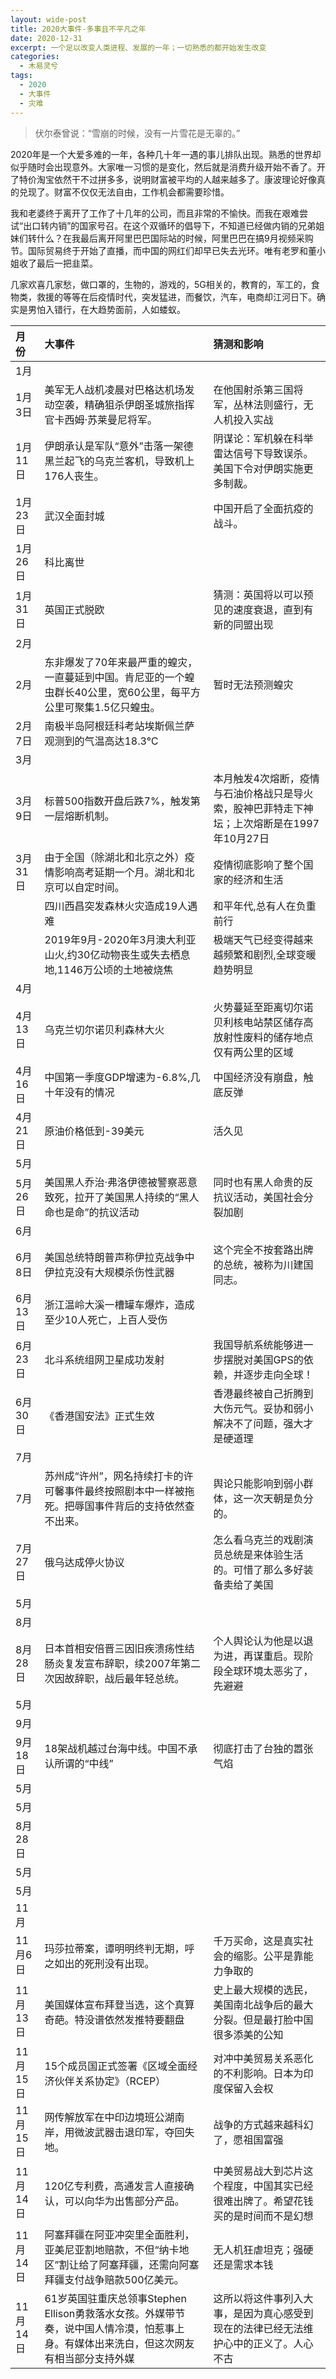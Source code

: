 ```yaml
---
layout: wide-post
title: 2020大事件-多事且不平凡之年
date: 2020-12-31
excerpt: 一个足以改变人类进程、发展的一年；一切熟悉的都开始发生改变
categories:
  - 木易灵兮
tags:
  - 2020
  - 大事件
  - 灾难
---
```

> 伏尔泰曾说：“雪崩的时候，没有一片雪花是无辜的。”

2020年是一个大爱多难的一年，各种几十年一遇的事儿排队出现。熟悉的世界却似乎随时会出现意外。大家唯一习惯的是变化，然后就是消费升级开始不香了。开了特价淘宝依然干不过拼多多，说明财富被平均的人越来越多了。康波理论好像真的兑现了。财富不仅仅无法自由，工作机会都需要珍惜。

我和老婆终于离开了工作了十几年的公司，而且非常的不愉快。而我在艰难尝试“出口转内销”的国家号召。在这个双循环的倡导下，不知道已经做内销的兄弟姐妹们转什么？在我最后离开阿里巴巴国际站的时候，阿里巴巴在搞9月视频采购节。国际贸易终于开始了直播，而中国的网红们却早已失去光环。唯有老罗和董小姐收了最后一把韭菜。

几家欢喜几家愁，做口罩的，生物的，游戏的，5G相关的，教育的，军工的，食物类，救援的等等在后疫情时代，突发猛进，而餐饮，汽车，电商却江河日下。确实是男怕入错行，在大趋势面前，人如蝼蚁。

| 月份               | 大事件      | 猜测和影响      |
|:-------------------|:------------|:------------|
| 1月         |           |         |
| 1月3日      | 美军无人战机凌晨对巴格达机场发动空袭，精确狙杀伊朗圣城旅指挥官卡西姆·苏莱曼尼将军。 | 在他国射杀第三国将军，丛林法则盛行，无人机投入实战 |
| 1月11日     | 伊朗承认是军队“意外”击落一架德黑兰起飞的乌克兰客机，导致机上176人丧生。 | 阴谋论：军机躲在科举雷达信号下导致误杀。美国下令对伊朗实施更多制裁。   |
| 1月23日     | 武汉全面封城         | 中国开启了全面抗疫的战斗。       |
| 1月26日     | 科比离世         |          |
| 1月31日     | 英国正式脱欧         | 猜测：英国将以可以预见的速度衰退，直到有新的同盟出现 |
| 2月         |           |         |
| 2月         | 东非爆发了70年来最严重的蝗灾，一直蔓延到中国。肯尼亚的一个蝗虫群长40公里，宽60公里，每平方公里可聚集1.5亿只蝗虫。 | 暂时无法预测蝗灾  |
| 2月7日      | 南极半岛阿根廷科考站埃斯佩兰萨观测到的气温高达18.3℃          |         |
| 3月         |           |         |
| 3月9日      | 标普500指数开盘后跌7%，触发第一层熔断机制。| 本月触发4次熔断，疫情与石油价格战只是导火索，股神巴菲特走下神坛；上次熔断是在1997年10月27日       |
| 3月31日   | 由于全国（除湖北和北京之外）疫情影响高考延期一个月。湖北和北京可以自定时间。       | 疫情彻底影响了整个国家的经济和生活       |
|           | 四川西昌突发森林火灾造成19人遇难         |  和平年代,总有人在负重前行      |
|           | 2019年9月-2020年3月澳大利亚山火,约30亿动物丧生或失去栖息地,1146万公顷的土地被烧焦  |  极端天气已经变得越来越频繁和剧烈,全球变暖趋势明显  |
| 4月         |           |         |
| 4月13日     | 乌克兰切尔诺贝利森林大火 | 火势蔓延至距离切尔诺贝利核电站禁区储存高放射性废料的储存地点仅有两公里的区域 |
| 4月16日     | 中国第一季度GDP增速为-6.8%,几十年没有的情况         | 中国经济没有崩盘，触底反弹       |
| 4月21日     | 原油价格低到-39美元        | 活久见       |
| 5月         |           |         |
| 5月26日     | 美国黑人乔治·弗洛伊德被警察恶意致死，拉开了美国黑人持续的“黑人命也是命”的抗议活动          | 同时也有黑人命贵的反抗议活动，美国社会分裂加剧        |
| 6月         |           |         |
| 6月8日      | 美国总统特朗普声称伊拉克战争中伊拉克没有大规模杀伤性武器          | 这个完全不按套路出牌的总统，被称为川建国同志。        |
| 6月13日     | 浙江温岭大溪一槽罐车爆炸，造成至少10人死亡，上百人受伤          |         |
| 6月23日     | 北斗系统组网卫星成功发射          |  我国导航系统能够进一步摆脱对美国GPS的依赖，并逐步走向全球！       |
| 6月30日     | 《香港国安法》正式生效 | 香港最终被自己折腾到大伤元气。妥协和弱小解决不了问题，强大才是硬道理  |
| 7月         |           |         |
| 7月         | 苏州成“许州”，网名持续打卡的许可馨事件最终按照剧本中一样被拖死。把辱国事件背后的支持依然查不出来。  | 舆论只能影响到弱小群体，这一次天朝是负分的。        |
| 7月27日     | 俄乌达成停火协议   | 怎么看乌克兰的戏剧演员总统是来体验生活的。可惜了那么多好装备卖给了美国        |
| 5月         |           |         |
| 8月         |           |         |
| 8月28日     | 日本首相安倍晋三因旧疾溃疡性结肠炎复发宣布辞职，续2007年第二次因故辞职，战后最年轻总统。| 个人舆论认为他是以退为进，再谋重启。现阶段全球环境太恶劣了，先避避 |
| 5月         |           |         |
| 9月         |           |         |
| 9月18日     | 18架战机越过台海中线。中国不承认所谓的“中线”   | 彻底打击了台独的嚣张气焰   |
| 5月         |           |         |
| 5月         |           |         |
| 8月28日     |           |         |
| 5月         |           |         |
| 5月         |           |         |
| 11月      |           |         |
| 11月6日   | 玛莎拉蒂案，谭明明终判无期，呼之如出的死刑没有出现。  | 千万买命，这是真实社会的缩影。公平是靠能力争取的  |
| 11月13日  | 美国媒体宣布拜登当选，这个真算奇葩。特没谱依然发推特要翻盘    | 史上最大规模的选民，美国南北战争后的最大分裂。但是最打脸中国很多添美的公知  |
| 11月15日  | 15个成员国正式签署《区域全面经济伙伴关系协定》（RCEP）  | 对冲中美贸易关系恶化的不利影响。日本为印度保留入会权 |
| 11月15日  | 网传解放军在中印边境班公湖南岸，用微波武器击退印军，夺回失地。   | 战争的方式越来越科幻了，愿祖国富强   |
| 11月14日  | 120亿专利费，高通发言人直接确认，可以向华为出售部分产品。 | 中美贸易战大到芯片这个程度，中国其实已经很难出牌了。希望花钱买的是时间而不是幻想 |
| 11月14日  | 阿塞拜疆在阿亚冲突里全面胜利，亚美尼亚割地赔款，不但“纳卡地区”割让给了阿塞拜疆，还需向阿塞拜疆支付战争赔款500亿美元。 | 无人机狂虐坦克；强硬还是需求本钱    |
| 11月14日  | 61岁英国驻重庆总领事Stephen Ellison勇救落水女孩。外媒带节奏，说中国人情冷漠，怕惹事上身。有媒体出来洗白，但这次网友有相当部分支持外媒  | 这所以将这件事列入大事，是因为真心感受到现在的法律已经无法维护心中的正义了。人心不古 |
